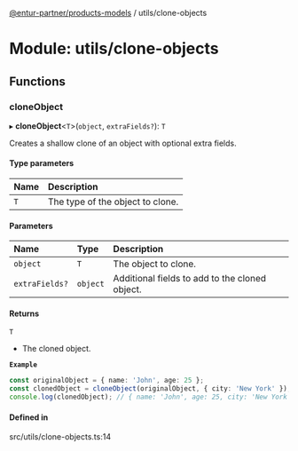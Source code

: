[@entur-partner/products-models](../README.md) / utils/clone-objects

# Module: utils/clone-objects

## Functions

### cloneObject

▸ **cloneObject**\<`T`\>(`object`, `extraFields?`): `T`

Creates a shallow clone of an object with optional extra fields.

#### Type parameters

| Name | Description |
| :------ | :------ |
| `T` | The type of the object to clone. |

#### Parameters

| Name | Type | Description |
| :------ | :------ | :------ |
| `object` | `T` | The object to clone. |
| `extraFields?` | `object` | Additional fields to add to the cloned object. |

#### Returns

`T`

- The cloned object.

**`Example`**

```ts
const originalObject = { name: 'John', age: 25 };
const clonedObject = cloneObject(originalObject, { city: 'New York' });
console.log(clonedObject); // { name: 'John', age: 25, city: 'New York' }
```

#### Defined in

src/utils/clone-objects.ts:14
